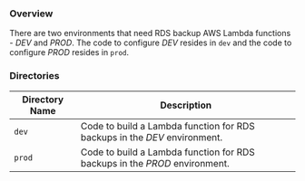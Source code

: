 ### Overview

There are two environments that need RDS backup AWS Lambda functions - *DEV* and *PROD*.  The code to configure *DEV* 
resides in `dev` and the code to configure *PROD* resides in `prod`.

### Directories

| Directory Name    | Description                                                                 |
|-------------------|-----------------------------------------------------------------------------|
| `dev`             | Code to build a Lambda function for RDS backups in the *DEV* environment.   |
| `prod`            | Code to build a Lambda function for RDS backups in the *PROD* environment.  |